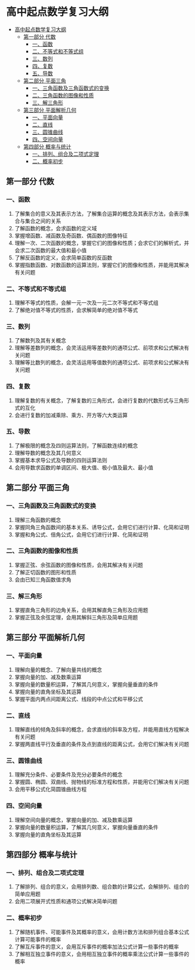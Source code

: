 # 高中起点数学复习大纲

- [高中起点数学复习大纲](#高中起点数学复习大纲)
  - [第一部分 代数](#第一部分-代数)
    - [一、函数](#一函数)
    - [二、不等式和不等式组](#二不等式和不等式组)
    - [三、数列](#三数列)
    - [四、复数](#四复数)
    - [五、导数](#五导数)
  - [第二部分 平面三角](#第二部分-平面三角)
    - [一、三角函数及三角函数式的变换](#一三角函数及三角函数式的变换)
    - [二、三角函数的图像和性质](#二三角函数的图像和性质)
    - [三、解三角形](#三解三角形)
  - [第三部分 平面解析几何](#第三部分-平面解析几何)
    - [一、平面向量](#一平面向量)
    - [二、直线](#二直线)
    - [三、圆锥曲线](#三圆锥曲线)
    - [四、空间向量](#四空间向量)
  - [第四部分 概率与统计](#第四部分-概率与统计)
    - [一、排列、组合及二项式定理](#一排列组合及二项式定理)
    - [二、概率初步](#二概率初步)

## 第一部分 代数

### 一、函数

1. 了解集合的意义及其表示方法，了解集合运算的概念及其表示方法，会表示集合与集合之间的关系
2. 了解函数的概念，会求函数的定义域
3. 掌握增函数、减函数及奇函数、偶函数的图像特征
4. 理解一次、二次函数的概念，掌握它们的图像和性质；会求它们的解析式，并会求二次函数的最大值和最小值
5. 了解反函数的定义，会求简单函数的反函数
6. 掌握指数函数、对数函数的运算法则，掌握它们的图像和性质，并能用其解决有关问题

### 二、不等式和不等式组

1. 理解不等式的性质，会解一元一次及一元二次不等式和不等式组
2. 了解绝对值不等式的性质，会求解简单的绝对值不等式

### 三、数列

1. 了解数列及其有关概念
2. 理解等差数列的概念，会灵活运用等差数列的通项公式、前项求和公式解决有关问题
3. 理解等比数列的概念，会灵活运用等值数列的通项公式、前项求和公式解决有关问题

### 四、复数

1. 理解复数的有关概念，了解复数的三角形式，会进行复数的代数形式与三角形式的互化
2. 会进行复数的加减乘除、乘方、开方等六大类运算

### 五、导数

1. 了解极限的概念及四则运算法则，了解函数连续的概念
2. 理解导数的概念及其几何意义
3. 掌握基本求导公式及导数的四则运算法则
4. 会用导数求函数的单调区间、极大值、极小值及最大、最小值

## 第二部分 平面三角

### 一、三角函数及三角函数式的变换

1. 理解三角函数的概念
2. 掌握同角三角函数间的基本关系、诱导公式，会用它们进行计算、化简和证明
3. 掌握和角公式、倍角公式，会用它们进行计算、化简和证明

### 二、三角函数的图像和性质

1. 掌握正弦、余弦函数的图像和性质，会用其解决有关问题
2. 了解正切函数的图形和性质
3. 会由已知三角函数值求角

### 三、解三角形

1. 掌握直角三角形的边角关系，会用其解直角三角形及应用题
2. 掌握正弦及余弦定理，会用其解斜三角形及简单应用题

## 第三部分 平面解析几何

### 一、平面向量

1. 理解向量的概念、了解向量共线的概念
2. 掌握向量的加、减及数乘运算
3. 掌握向量的数量积运算，了解其几何意义，掌握向量垂直的条件
4. 掌握向量的直角坐标及其运算
5. 掌握平面内两点间距离公式、线段的中点公式和平移公式

### 二、直线

1. 理解直线的倾角及斜率的概念，会求直线的斜率及方程，并能用直线方程解决有关问题
2. 掌握两直线平行及垂直的条件及点到直线的距离公式，会用它们解决有关问题

### 三、圆锥曲线

1. 理解充分条件、必要条件及充分必要条件的概念
2. 掌握圆、椭圆、双曲线、抛物线的标准方程和性质，并能用它们解决有关问题
3. 会用平移公式化简圆锥曲线方程

### 四、空间向量

1. 理解空间向量的概念，掌握向量的加、减及数乘运算
2. 掌握向量的数量积运算，了解其几何意义，掌握向量垂直的条件
3. 掌握向量的直角坐标及其运算

## 第四部分 概率与统计

### 一、排列、组合及二项式定理

1. 了解排列、组合的意义，会用排列数、组合数的计算公式，会解排列、组合的简单应用题
2. 会用二项展开式性质和通项公式解决简单问题

### 二、概率初步

1. 了解随机事件、可能事件及其概率的意义，会用计数方法和排列组合基本公式计算可能事件的概率
2. 了解互斥事件的意义，会用互斥事件的概率加法公式计算一些事件的概率
3. 了解相互独立事件的意义，会用相互独立事件的概率乘法公式计算一些事件的概率
